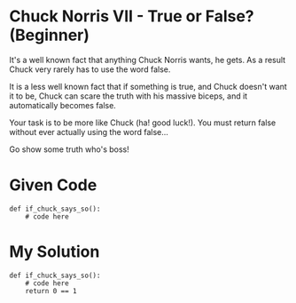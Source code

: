 # Chuck Norris VII - True or False? (Beginner)

It's a well known fact that anything Chuck Norris wants, he gets. As a result Chuck very rarely has to use the word false.

It is a less well known fact that if something is true, and Chuck doesn't want it to be, Chuck can scare the truth with his massive biceps, and it automatically becomes false.

Your task is to be more like Chuck (ha! good luck!). You must return false without ever actually using the word false...

Go show some truth who's boss!

# Given Code

```{python}
def if_chuck_says_so():
    # code here
```

# My Solution

```{python}
def if_chuck_says_so():
    # code here
    return 0 == 1
```
